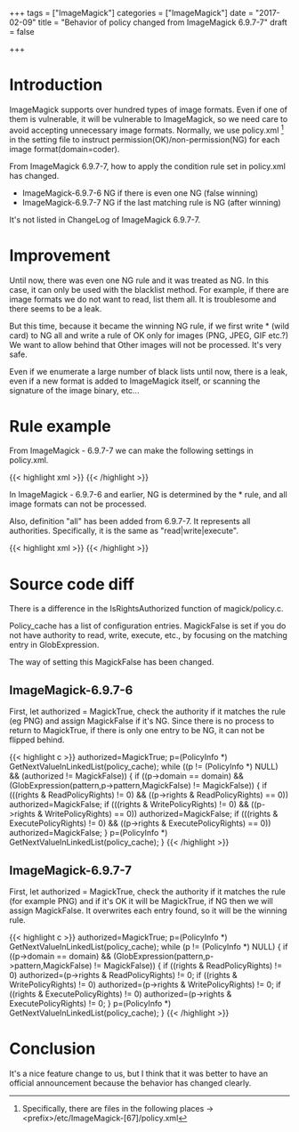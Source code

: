 +++
tags = ["ImageMagick"]
categories = ["ImageMagick"]
date = "2017-02-09"
title = "Behavior of policy changed from ImageMagick 6.9.7-7"
draft = false

+++

# Introduction

ImageMagick supports over hundred types of image formats. Even if one of them is vulnerable, it will be vulnerable to ImageMagick, so we need care to avoid accepting unnecessary image formats. Normally, we use policy.xml [^1] in the setting file to instruct permission(OK)/non-permission(NG) for each image format(domain=coder).

From ImageMagick 6.9.7-7, how to apply the condition rule set in policy.xml has changed.

- ImageMagick-6.9.7-6 NG if there is even one NG (false winning) 
- ImageMagick-6.9.7-7 NG if the last matching rule is NG (after winning)

It's not listed in ChangeLog of ImageMagick 6.9.7-7.

# Improvement

Until now, there was even one NG rule and it was treated as NG. In this case, it can only be used with the blacklist method. For example, if there are image formats we do not want to read, list them all. It is troublesome and there seems to be a leak.

But this time, because it became the winning NG rule, if we first write * (wild card) to NG all and write a rule of OK only for images (PNG, JPEG, GIF etc.?) We want to allow behind that Other images will not be processed. It's very safe.

Even if we enumerate a large number of black lists until now, there is a leak, even if a new format is added to ImageMagick itself, or scanning the signature of the image binary, etc...

# Rule example

From ImageMagick - 6.9.7-7 we can make the following settings in policy.xml.

{{< highlight xml >}}
<policy domain="coder" rights="none" pattern="*" />
<policy domain="coder" rights="read|write" pattern="PNG" />
<policy domain="coder" rights="read|write" pattern="JPEG" />
<policy domain="coder" rights="read|write" pattern="GIF" />
{{< /highlight >}}

In ImageMagick - 6.9.7-6 and earlier, NG is determined by the * rule, and all image formats can not be processed.

Also, definition "all" has been added from 6.9.7-7. It represents all authorities. Specifically, it is the same as "read|write|execute".

{{< highlight xml >}}
<policy domain="coder" rights="none" pattern="*" />
<policy domain="coder" rights="all" pattern="PNG" />
<policy domain="coder" rights="all" pattern="JPEG" />
<policy domain="coder" rights="all" pattern="GIF" />
{{< /highlight >}}

# Source code diff

There is a difference in the IsRightsAuthorized function of magick/policy.c.

Policy_cache has a list of configuration entries. MagickFalse is set if you do not have authority to read, write, execute, etc., by focusing on the matching entry in GlobExpression.

The way of setting this MagickFalse has been changed.

## ImageMagick-6.9.7-6

First, let authorized = MagickTrue, check the authority if it matches the rule (eg PNG) and assign MagickFalse if it's NG. Since there is no process to return to MagickTrue, if there is only one entry to be NG, it can not be flipped behind.

{{< highlight c >}}
authorized=MagickTrue;
<omit>
p=(PolicyInfo *) GetNextValueInLinkedList(policy_cache);
  while ((p != (PolicyInfo *) NULL) && (authorized != MagickFalse))
{
  if ((p->domain == domain) &&
      (GlobExpression(pattern,p->pattern,MagickFalse) != MagickFalse))
    {
      if (((rights & ReadPolicyRights) != 0) &&
          ((p->rights & ReadPolicyRights) == 0))
        authorized=MagickFalse;
      if (((rights & WritePolicyRights) != 0) &&
          ((p->rights & WritePolicyRights) == 0))
        authorized=MagickFalse;
      if (((rights & ExecutePolicyRights) != 0) &&
          ((p->rights & ExecutePolicyRights) == 0))
        authorized=MagickFalse;
    }
  p=(PolicyInfo *) GetNextValueInLinkedList(policy_cache);
}
{{< /highlight >}}

## ImageMagick-6.9.7-7

First, let authorized = MagickTrue, check the authority if it matches the rule (for example PNG) and if it's OK it will be MagickTrue, if NG then we will assign MagickFalse. It overwrites each entry found, so it will be the winning rule.

{{< highlight c >}}
authorized=MagickTrue;
<omit>
p=(PolicyInfo *) GetNextValueInLinkedList(policy_cache);
while (p != (PolicyInfo *) NULL)
{
  if ((p->domain == domain) &&
      (GlobExpression(pattern,p->pattern,MagickFalse) != MagickFalse))
    {
      if ((rights & ReadPolicyRights) != 0)
        authorized=(p->rights & ReadPolicyRights) != 0;
      if ((rights & WritePolicyRights) != 0)
        authorized=(p->rights & WritePolicyRights) != 0;
      if ((rights & ExecutePolicyRights) != 0)
        authorized=(p->rights & ExecutePolicyRights) != 0;
    }
  p=(PolicyInfo *) GetNextValueInLinkedList(policy_cache);
}
{{< /highlight >}}

# Conclusion

It's a nice feature change to us, but I think that it was better to have an official announcement because the behavior has changed clearly.

[^1]: Specifically, there are files in the following places -> &lt;prefix&gt;/etc/ImageMagick-[67]/policy.xml
